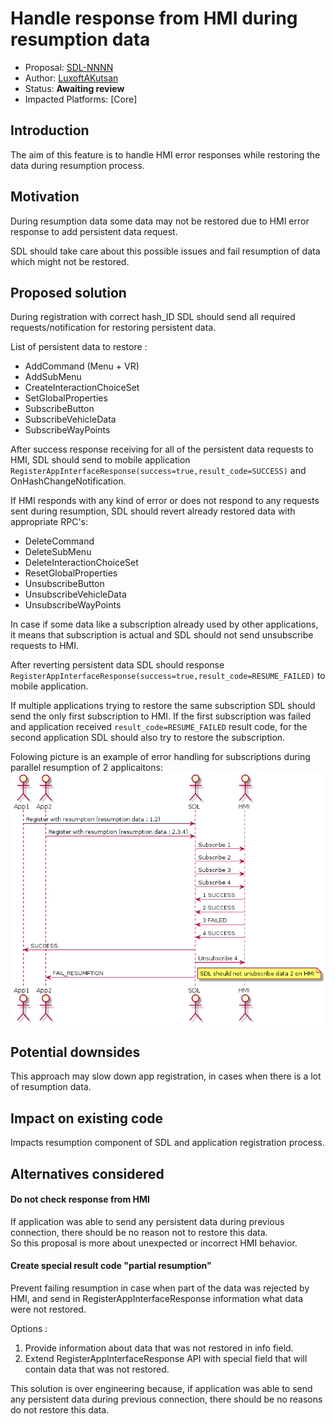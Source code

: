 # Handle response from HMI during resumption data

* Proposal: [SDL-NNNN](nnn-resumption-data-error-handling.md)
* Author: [LuxoftAKutsan](https://github.com/LuxoftAKutsan)
* Status: **Awaiting review**
* Impacted Platforms: [Core]

## Introduction
The aim of this feature is to handle HMI error responses while restoring the data during resumption process.

## Motivation

During resumption data some data may not be restored due to HMI error response to add persistent data request.

SDL should take care about this possible issues and fail resumption of data which might not be restored. 

## Proposed solution

During registration with correct hash_ID SDL should send all required requests/notification for restoring persistent data.

List of persistent data to restore : 

 - AddCommand (Menu + VR)
 - AddSubMenu
 - CreateInteractionChoiceSet
 - SetGlobalProperties
 - SubscribeButton
 - SubscribeVehicleData
 - SubscribeWayPoints

After success response receiving for all of the persistent data requests to HMI, SDL should send to mobile application `RegisterAppInterfaceResponse(success=true,result_code=SUCCESS)` 
and OnHashChangeNotification.

If HMI responds with any kind of error or does not respond to any requests sent during resumption, SDL should revert already restored data with appropriate RPC's:
 - DeleteCommand
 - DeleteSubMenu
 - DeleteInteractionChoiceSet
 - ResetGlobalProperties
 - UnsubscribeButton
 - UnsubscribeVehicleData
 - UnsubscribeWayPoints

In case if some data like a subscription already used by other applications, it means that subscription is actual and SDL should not send unsubscribe requests to HMI. 


After reverting persistent data SDL should response `RegisterAppInterfaceResponse(success=true,result_code=RESUME_FAILED)` to mobile application.

If multiple applications trying to restore the same subscription SDL should send the only first subscription to HMI. 
If the first subscription was failed and application received `result_code=RESUME_FAILED` result code, for the second application SDL should also try to restore the subscription.

Folowing picture is an example of error handling for subscriptions during parallel resumption of 2 applicaitons: 
![Error handling for 2 applicaitons](../assets/proposals/nnnn-resumption-data-error-handling/multiple_app_error_handling.png# "Multiple apps error handling")

## Potential downsides
This approach may slow down app registration, in cases when there is a lot of resumption data. 

## Impact on existing code

Impacts resumption component of SDL and application registration process.

## Alternatives considered


#### Do not check response from HMI
If application was able to send any persistent data during previous connection, there should be no reason not to restore this data.  
So this proposal is more about unexpected or incorrect HMI behavior. 


#### Create special result code "partial resumption"

Prevent failing resumption in case when part of the data was rejected by HMI, and send in RegisterAppInterfaceResponse information what data were not restored. 

Options :
 1. Provide information about data that was not restored in info field.
 2. Extend RegisterAppInterfaceResponse API with special field that will contain data that was not restored.

This solution is over engineering because, if application was able to send any persistent data during previous connection, there should be no reasons do not restore this data.
